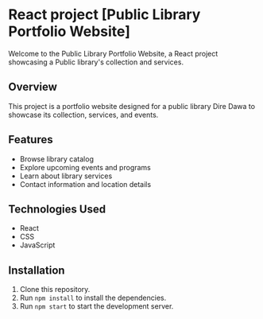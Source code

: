 # React project [Public Library Portfolio Website]

Welcome to the Public Library Portfolio Website, a React project showcasing a Public library's collection and services.

## Overview

This project is a portfolio website designed for a public library Dire Dawa to showcase its collection, services, and events.

## Features

- Browse library catalog
- Explore upcoming events and programs
- Learn about library services
- Contact information and location details


## Technologies Used

- React
- CSS
- JavaScript

## Installation

1. Clone this repository.
2. Run `npm install` to install the dependencies.
3. Run `npm start` to start the development server.

